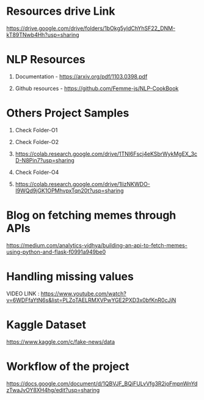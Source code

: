 Resources drive Link
=============================================

https://drive.google.com/drive/folders/1bOkg5yldChYhSF22_DNM-kT89TNwb4Hh?usp=sharing

NLP Resources
=============================================

1. Documentation - https://arxiv.org/pdf/1103.0398.pdf

2. Github resources - https://github.com/Femme-js/NLP-CookBook

Others Project Samples
=============================================

1. Check Folder-O1

2. Check Folder-O2

3. https://colab.research.google.com/drive/1TNl6Fscj4eKSbrWykMgEX_3cD-N8Pin7?usp=sharing

4. Check Folder-O4

5. https://colab.research.google.com/drive/1lizNKWDO-I9WQd9jGK1OPMhvpxTqn20t?usp=sharing

Blog on fetching memes through APIs
=============================================

https://medium.com/analytics-vidhya/building-an-api-to-fetch-memes-using-python-and-flask-f0991a949be0

Handling missing values
=============================================

VIDEO LINK : https://www.youtube.com/watch?v=6WDFfaYtN6s&list=PLZoTAELRMXVPwYGE2PXD3x0bfKnR0cJjN

Kaggle Dataset
=============================================

https://www.kaggle.com/c/fake-news/data

Workflow of the project
=============================================

https://docs.google.com/document/d/1QBVJF_BQiFULvVfg3R2joFmpnWnYdzTwaJvOY8XH4hg/edit?usp=sharing

